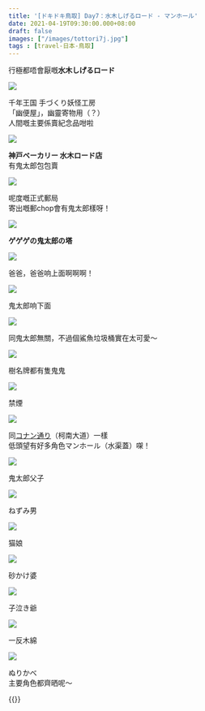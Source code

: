 ```yaml
---
title: '[ドキドキ鳥取] Day7：水木しげるロード - マンホール'
date: 2021-04-19T09:30:00.000+08:00
draft: false
images: ["/images/tottori7j.jpg"]
tags : [travel-日本-鳥取]
---
```


行極都唔會厭嘅**水木しげるロード**  

![](/images/tottori7j1.jpg)

千年王国 手づくり妖怪工房  
「幽便屋」，幽靈寄物用（？）  
人間嘅主要係賣紀念品咁啦  

![](/images/tottori7j2.jpg)

**神戸ベーカリー 水木ロード店**  
有鬼太郎包包賣  

![](/images/tottori7j3.jpg)

呢度嘅正式郵局  
寄出嘅郵chop會有鬼太郎樣呀！  

![](/images/tottori7j4.jpg)

**ゲゲゲの鬼太郎の塔**  

![](/images/tottori7j5.jpg)

爸爸，爸爸响上面啊啊啊！  

![](/images/tottori7j6.jpg)

鬼太郎响下面  

![](/images/tottori7j7.jpg)

同鬼太郎無關，不過個鯊魚垃圾桶實在太可愛～

![](/images/tottori7j8.jpg)

樹名牌都有隻鬼鬼

![](/images/tottori7j9.jpg)

禁煙

![](/images/tottori7j.jpg)

同[コナン通り](https://hidie.net/tottori3m/)（柯南大道）一樣  
低頭望有好多角色マンホール（水渠蓋）㗎！

![](/images/tottori6b1.jpg)

鬼太郎父子

![](/images/tottori7j10.jpg)

ねずみ男

![](/images/tottori6b2.jpg)

猫娘

![](/images/tottori7j11.jpg)

砂かけ婆

![](/images/tottori7j12.jpg)

子泣き爺

![](/images/tottori7j13.jpg)

一反木綿

![](/images/tottori7j14.jpg)

ぬりかべ  
主要角色都齊晒呢～   




    
  
{{<tottori>}}  
